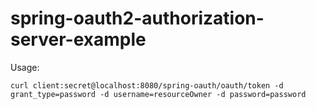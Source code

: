 # spring-oauth2-authorization-server-example

Usage:

`curl client:secret@localhost:8080/spring-oauth/oauth/token -d grant_type=password -d username=resourceOwner -d password=password`